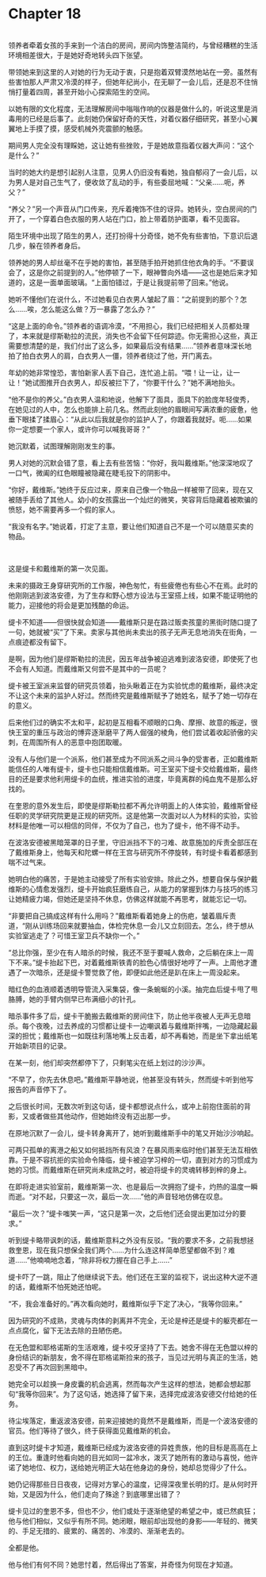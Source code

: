 # Chapter 18

<br>
领养者牵着女孩的手来到一个洁白的房间，房间内饰整洁简约，与曾经糟糕的生活环境相差很大，于是她好奇地转头四下张望。

带领她来到这里的人对她的行为无动于衷，只是抱着双臂漠然地站在一旁。虽然有些害怕那人严肃又冷漠的样子，但她年纪尚小，在无聊了一会儿后，还是忍不住悄悄打量着四周，甚至开始小心探索陌生的空间。

以她有限的文化程度，无法理解房间中嗡嗡作响的仪器是做什么的，听说这里是消毒用的已经是后事了。此刻她仍保留好奇的天性，对着仪器仔细研究，甚至小心翼翼地上手摸了摸，感受机械外壳震颤的触感。

期间男人完全没有理睬她，这让她有些挫败，于是她故意指着仪器大声问：“这个是什么？”

当时的她大约是想引起别人注意，见男人仍旧没有看她，独自郁闷了一会儿后，以为男人是对自己生气了，便收敛了乱动的手，有些委屈地喊：“父亲……呃，养父？”

“养父？”另一个声音从门口传来，充斥着掩饰不住的讶异。她转头，空白房间的门开了，一个穿着白色衣服的男人站在门口，脸上带着防护面罩，看不见面容。

陌生环境中出现了陌生的男人，还打扮得十分奇怪，她不免有些害怕，下意识后退几步，躲在领养者身后。

领养她的男人却丝毫不在乎她的害怕，甚至随手拍开她抓住他衣角的手。“不要误会了，这是你之前提到的人。”他停顿了一下，眼神瞥向外墙——这也是她后来才知道的，这是一面单面玻璃。“上面怕错过，于是让我提前带了回来。”他说。

她听不懂他们在说什么，不过她看见白衣男人皱起了眉：“之前提到的那个？怎么……唉，怎么能这么做？万一暴露了怎么办？”

“这是上面的命令。”领养者的语调冷漠，“不用担心，我们已经把相关人员都处理了，本来就是缪斯勒拉的流民，消失也不会留下任何踪迹。你无需担心这些，真正需要想清楚的是，我们付出了这么多，如果最后没有结果……”领养者意味深长地拍了拍白衣男人的肩，白衣男人一僵，领养者绕过了他，开门离去。

年幼的她非常惶恐，害怕新家人丢下自己，连忙追上前。“喂！让一让，让一让！”她试图推开白衣男人，却反被拦下了，“你要干什么？”她不满地抬头。

“他不是你的养父。”白衣男人温和地说，他解下了面具，面具下的脸庞年轻俊秀，在她见过的人中，怎么也能排上前几名。然而此刻他的眉眼间写满浓重的疲惫，他垂下眼揉了揉眉心：“从此以后我就是你的监护人了，你跟着我就好。呃……如果你一定想要一个家人，或许你可以喊我哥哥？”

她沉默着，试图理解刚刚发生的事。

男人对她的沉默会错了意，看上去有些苦恼：“你好，我叫戴维斯。”他深深地叹了一口气，微阖的红色眼瞳被隐藏在睫毛投下的阴影中。

“你好，戴维斯。”她终于反应过来，原来自己像一个物品一样被带了回来，现在又被随手丢给了其他人。幼小的女孩露出一个灿烂的微笑，笑容背后隐藏着被欺骗的愤怒，她不需要再多一个假的家人。

“我没有名字。”她说着，打定了主意，要让他们知道自己不是一个可以随意买卖的物品。

<br>

这是缇卡和戴维斯的第一次见面。

未来的摄政王身穿研究所的工作服，神色匆忙，有些疲倦也有些心不在焉。此时的他刚刚逃到波洛安德，为了生存和野心想方设法与王室搭上线，如果不能证明他的能力，迎接他的将会是更加残酷的命运。

缇卡不知道——但很快就会知道——戴维斯只是在路过贩卖孩童的黑街时随口提了一句，她就被“买”了下来。卖家与其他尚未卖出的孩子无声无息地消失在街角，一点痕迹都没有留下。

是啊，因为他们是缪斯勒拉的流民，因五年战争被迫逃难到波洛安德，即使死了也不会有人知道。而戴维斯又何尝不是其中的一员呢？

缇卡被王室派来监督的研究员领着，抬头瞅着正在为实验忧虑的戴维斯，最终决定不让这个未来的监护人好过。然而终究是戴维斯赋予了她姓名，赋予了她一切存在的意义。

后来他们过的确实不太和平，起初是互相看不顺眼的口角、摩擦、故意的叛逆，很快王室的重压与政治的博弈逐渐磨平了两人倔强的棱角，他们尝试着收起骄傲的尖刺，在周围所有人的恶意中抱团取暖。

没有人与他们是一个派系，他们甚至成为不同派系之间斗争的受害者，正如戴维斯能信任的人唯有缇卡，缇卡也只能相信戴维斯。可王室买下缇卡交给戴维斯，最终目的还是要求他利用缇卡的血统，推进实验的进度，毕竟离群的纯血鬼不是那么好找的。

在奎恩的意外发生后，即使是缪斯勒拉都不再允许明面上的人体实验，戴维斯曾经任职的灵学研究院更是正规的研究所。这是他第一次面对以人为材料的实验，实验材料是他唯一可以相信的同伴，不仅为了自己，也为了缇卡，他不得不动手。

在波洛安德被黑暗笼罩的日子里，守旧派挡不下的刁难、故意施加的斥责全部压在了戴维斯身上，他每天和陀螺一样在王宫与研究所不停旋转，有时缇卡看着都感到喘不过气来。

她明白他的痛苦，于是她主动接受了所有实验安排。除此之外，想要自保与保护戴维斯的心情愈发强烈，缇卡开始疯狂磨练自己，从能力的掌握到体力与技巧的练习让她精疲力竭，但她还是坚持不休息，仿佛这样就能不再思考，就能忘记一切。

“非要把自己搞成这样有什么用吗？”戴维斯看着她身上的伤疤，皱着眉斥责道，“刚从训练场回来就要抽血，体检完休息一会儿又立刻回去。怎么，终于想从实验室逃走了？可惜王室卫兵不缺你一个。”

“总比你强，至少在有人暗杀的时候，我还不至于要喊人救命，之后躺在床上一周下不来。”缇卡抬起下巴，对着戴维斯铁青的脸色心情很好地哼了一声。上周他才遭遇了一次暗杀，还是缇卡警觉救了他，即便如此他还是趴在床上一周没起来。

暗红色的血液顺着透明导管流入采集袋，像一条蜿蜒的小溪。抽完血后缇卡甩了甩胳膊，她的手臂内侧早已布满细小的针孔。

暗杀事件多了后，缇卡干脆搬去戴维斯的房间住下，防止他半夜被人无声无息暗杀。每个夜晚，过去养成的习惯都让缇卡一边嘲讽着与戴维斯拌嘴，一边隐藏起最深的担忧；戴维斯也一如既往利落地嘴上反击着，却不再看她，而是坐下拿出纸笔开始新项目的记录。

在某一刻，他们却突然都停下了，只剩笔尖在纸上划过的沙沙声。

“不早了，你先去休息吧。”戴维斯平静地说，他甚至没有转头，然而缇卡听到他写报告的声音停下了。

之后很长时间，无数次听到这句话，缇卡都想说点什么，或冲上前抱住面前的背影，又或者做些其他动作，但她始终没有迈出那一步。

在原地沉默了一会儿，缇卡转身离开了，她听到戴维斯手中的笔又开始沙沙响起。

可两只孤单的离港之船又如何抵挡所有风浪？在暴风雨来临时他们甚至无法互相依靠。于是不容抗拒的实验命令降临，缇卡被迫学习梓的一切，直到对方的习惯成为她的习惯。而戴维斯在研究尚未成熟之时，被迫将缇卡的灵魂转移到梓的身上。

在即将走进实验室前，戴维斯第一次、也是最后一次拥抱了缇卡，灼热的温度一瞬而逝。“对不起，只要这一次，最后一次……”他的声音轻地仿佛在叹息。

“最后一次？”缇卡嗤笑一声，“这只是第一次，之后他们还会提出更加过分的要求。”

听到缇卡略带讽刺的话，戴维斯意料之外没有反驳。“我的要求不多，之前我想拯救奎恩，现在我只想保全我们两个……为什么连这样简单愿望都做不到？难道……”他喃喃地念着，“除非将权力握在自己手上……”

缇卡吓了一跳，阻止了他继续说下去。他们还在王室的监视下，说出这种大逆不道的话，戴维斯不怕死她还怕呢。

“不，我会准备好的。”再次看向她时，戴维斯似乎下定了决心，“我等你回来。”

因为研究的不成熟，灵魂与肉体的剥离并不完全，无论是梓还是缇卡的躯壳都在一点点腐化，留下无法去除的丑陋伤疤。

在无色盟和耶格诺斯的生活艰难，缇卡咬牙坚持了下去。她舍不得在无色盟以梓的身份结识的新朋友，舍不得在耶格诺斯捡来的孩子，当见过光明与真正的生活，她忍受不了再次回到黑暗中。

她完全可以趁换一身皮囊的机会逃离，然而每次产生这样的想法，她都会想起那句“我等你回来”。为了这句话，她选择了留下来，选择完成波洛安德交付给她的任务。

待尘埃落定，重返波洛安德，前来迎接她的竟然不是戴维斯，而是一个波洛安德的官员。他们等待了很久，终于获得面见戴维斯的机会。

直到这时缇卡才知道，戴维斯已经成为波洛安德的异姓贵族，他的目标是高高在上的王位。重逢时他看向她的目光如同一盆冷水，泼灭了她所有的激动与喜悦，他许诺了她地位、权力，送给她光明正大站在他身边的身份，她却总觉得少了什么。

她仍记得那些日日夜夜，记得对方掌心的温度，记得深夜里长明的灯。是从何时开始，又是因为什么，他们走向了殊途？到底哪里出错了？

缇卡见过的奎恩不多，但也不少，他们或处于逐渐绝望的希望之中，或已然疯狂；他与他们相似，又似乎有所不同。她闭眼，眼前却出现他的身影——年轻的、微笑的、手足无措的、疲累的、痛苦的、冷漠的、渐渐老去的。

全都是他。

他与他们有何不同？她思忖着，然后得出了答案，并奇怪为何现在才知道。
